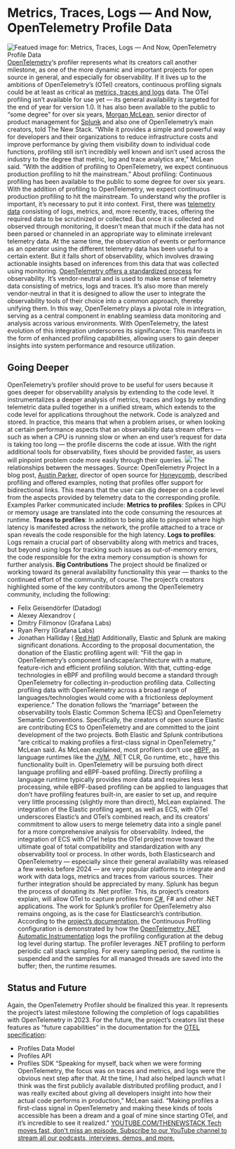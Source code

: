 # Metrics, Traces, Logs — And Now, OpenTelemetry Profile Data
![Featued image for: Metrics, Traces, Logs — And Now, OpenTelemetry Profile Data](https://cdn.thenewstack.io/media/2024/05/2dad2a19-getty-images-4oxm-5dcxt0-unsplash-1-1024x683.jpg)
[OpenTelemetry](https://thenewstack.io/opentelemetry-gaining-traction-from-companies-and-vendors/)‘s profiler represents what its creators call another milestone, as one of the more dynamic and important projects for open source in general, and especially for observability. If it lives up to the ambitions of OpenTelemetry’s (OTel) creators, continuous profiling signals could be at least as critical as [metrics, traces and logs](https://thenewstack.io/metrics-logs-and-traces-more-similar-than-they-appear/) data.
The OTel profiling isn’t available for use yet — its general availability is targeted for the end of year for version 1.0. It has also been available to the public to “some degree” for over six years,
[Morgan McLean,](https://ca.linkedin.com/in/morganmclean) senior director of product management for [Splunk](https://www.splunk.com/) and also one of OpenTelemetry’s main creators, told The New Stack.
“While it provides a simple and powerful way for developers and their organizations to reduce infrastructure costs and improve performance by giving them visibility down to individual code functions, profiling still isn’t incredibly well known and isn’t used across the industry to the degree that metric, log and trace analytics are,” McLean said. “With the addition of profiling to OpenTelemetry, we expect continuous production profiling to hit the mainstream.”
About profiling: Continuous profiling has been available to the public to some degree for over six years. With the addition of profiling to OpenTelemetry, we expect continuous production profiling to hit the mainstream.
To understand why the profiler is important, it’s necessary to put it into context. First, there was
[telemetry data](https://thenewstack.io/lightsteps-opentelemetry-extension-helps-make-lambda-telemetry-data-more-accessible/) consisting of logs, metrics, and, more recently, traces, offering the required data to be scrutinized or collected. But once it is collected and observed through monitoring, it doesn’t mean that much if the data has not been parsed or channeled in an appropriate way to eliminate irrelevant telemetry data.
At the same time, the observation of events or performance as an operator using the different telemetry data has been useful to a certain extent. But it falls short of observability, which involves drawing actionable insights based on inferences from this data that was collected using monitoring.
[OpenTelemetry offers a standardized process](https://opentelemetry.io/) for observability. It’s vendor-neutral and is used to make sense of telemetry data consisting of metrics, logs and traces. It’s also more than merely vendor-neutral in that it is designed to allow the user to integrate the observability tools of their choice into a common approach, thereby unifying them.
In this way, OpenTelemetry plays a pivotal role in integration, serving as a central component in enabling seamless data monitoring and analysis across various environments. With OpenTelemetry, the latest evolution of this integration underscores its significance: This manifests in the form of enhanced profiling capabilities, allowing users to gain deeper insights into system performance and resource utilization.
## Going Deeper
OpenTelemetry’s profiler should prove to be useful for users because it goes deeper for observability analysis by extending to the code level. It instrumentalizes a deeper analysis of metrics, traces and logs by extending telemetric data pulled together in a unified stream, which extends to the code level for applications throughout the network. Code is analyzed and stored.
In practice, this means that when a problem arises, or when looking at certain performance aspects that an observability data stream offers — such as when a CPU is running slow or when an end user’s request for data is taking too long — the profile discerns the code at issue. With the right additional tools for observability, fixes should be provided faster, as users will pinpoint problem code more easily through their queries.
![](https://cdn.thenewstack.io/media/2024/05/97776cb6-capture-decran-2024-05-16-172348.png)
The relationships between the messages. Source: OpenTelemetry Project
In a blog post,
[Austin Parker](https://twitter.com/austinlparker), director of open source for [Honeycomb](https://www.honeycomb.io/?utm_content=inline+mention), described profiling and offered examples, noting that profiles offer support for bidirectional links. This means that the user can dig deeper on a code level from the aspects provided by telemetry data to the corresponding profile. Examples Parker communicated include: **Metrics to profiles**: Spikes in CPU or memory usage are translated into the code consuming the resources at runtime. **Traces to profiles**: In addition to being able to pinpoint where high latency is manifested across the network, the profile attached to a trace or span reveals the code responsible for the high latency. **Logs to profiles**: Logs remain a crucial part of observability along with metrics and traces, but beyond using logs for tracking such issues as out-of-memory errors, the code responsible for the extra memory consumption is shown for further analysis.
**Big Contributions**
The project should be finalized or working toward its general availability functionality this year — thanks to the continued effort of the community, of course. The project’s creators highlighted some of the key contributors among the OpenTelemetry community, including the following:
- Felix Geisendörfer (Datadog)
- Alexey Alexandrov (
- Dmitry Filimonov (Grafana Labs)
- Ryan Perry (Grafana Labs)
- Jonathan Halliday (
[Red Hat](https://www.openshift.com/try?utm_content=inline+mention))
Additionally, Elastic and Splunk are making significant donations. According to the proposal documentation, the donation of the Elastic profiling agent will:
“Fill the gap in OpenTelemetry’s component landscape/architecture with a mature, feature-rich and efficient profiling solution. With that, cutting-edge technologies in eBPF and profiling would become a standard through OpenTelemetry for collecting in-production profiling data. Collecting profiling data with OpenTelemetry across a broad range of languages/technologies would come with a frictionless deployment experience.”
The donation follows the “marriage” between the observability tools Elastic Common Schema (ECS) and OpenTelemetry Semantic Conventions. Specifically, the creators of open source Elastic are contributing ECS to OpenTelemetry and are committed to the joint development of the two projects.
Both Elastic and Splunk contributions “are critical to making profiles a first-class signal in OpenTelemetry,” McLean said.
As McLean explained, most profilers don’t use
[eBPF](https://thenewstack.io/what-is-ebpf/), as language runtimes like the [JVM](https://thenewstack.io/parity-check-node-js-jvm-containers/), .NET CLR, Go runtime, etc., have this functionality built in. OpenTelemetry will be pursuing both direct language profiling and eBPF-based profiling. Directly profiling a language runtime typically provides more data and requires less processing, while eBPF-based profiling can be applied to languages that don’t have profiling features built-in, are easier to set up, and require very little processing (slightly more than direct), McLean explained.
The integration of the Elastic profiling agent, as well as ECS, with OTel underscores Elastic’s and OTel’s combined reach, and its creators’ commitment to allow users to merge telemetry data into a single panel for a more comprehensive analysis for observability. Indeed, the integration of ECS with OTel helps the OTel project move toward the ultimate goal of total compatibility and standardization with any observability tool or process.
In other words, both Elasticsearch and OpenTelemetry — especially since their general availability was released a few weeks before 2024 — are very popular platforms to integrate and work with data logs, metrics and traces from various sources. Their further integration should be appreciated by many.
Splunk has begun the process of donating its .Net profiler. This, its project’s creators explain, will allow OTel to capture profiles from
[C#](https://thenewstack.io/microsoft-we-are-not-abandoning-c-for-rust/), F# and other .NET applications.
The work for Splunk’s profiler for OpenTelemetry also remains ongoing, as is the case for Elasticsearch’s contribution. According to the
[project’s documentation,](https://github.com/open-telemetry/opentelemetry-dotnet-instrumentation/pull/3196) the Continuous Profiling configuration is demonstrated by how the [OpenTelemetry .NET Automatic Instrumentation](https://opentelemetry.io/docs/zero-code/net/) logs the profiling configuration at the debug log level during startup. The profiler leverages .NET profiling to perform periodic call stack sampling. For every sampling period, the runtime is suspended and the samples for all managed threads are saved into the buffer; then, the runtime resumes.
## Status and Future
Again, the OpenTelemetry Profiler should be finalized this year. It represents the project’s latest milestone following the completion of logs capabilities with OpenTelemetry in 2023. For the future, the project’s creators list these features as “future capabilities” in the documentation for the
[OTEL specification](https://github.com/open-telemetry/opentelemetry-specification):
- Profiles Data Model
- Profiles API
- Profiles SDK
“Speaking for myself, back when we were forming OpenTelemetry, the focus was on traces and metrics, and logs were the obvious next step after that. At the time, I had also helped launch what I think was the first publicly available distributed profiling product, and I was really excited about giving all developers insight into how their actual code performs in production,” McLean said. “Making profiles a first-class signal in OpenTelemetry and making these kinds of tools accessible has been a dream and a goal of mine since starting OTel, and it’s incredible to see it realized.”
[
YOUTUBE.COM/THENEWSTACK
Tech moves fast, don't miss an episode. Subscribe to our YouTube
channel to stream all our podcasts, interviews, demos, and more.
](https://youtube.com/thenewstack?sub_confirmation=1)